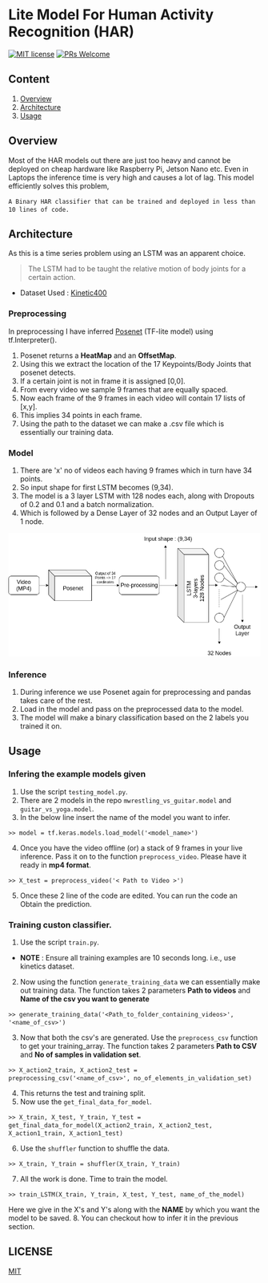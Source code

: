 # Lite Model For Human Activity Recognition (HAR)

[![MIT license](https://img.shields.io/badge/License-MIT-blue.svg)](https://github.com/ItsSiddharth/context_search/blob/master/LICENSE)   [![PRs Welcome](https://img.shields.io/badge/PRs-welcome-brightgreen.svg?style=flat-square)](http://makeapullrequest.com) 

## Content 
1. [Overview](#overview)
2. [Architecture](#architecture)
3. [Usage](#usage)

## Overview
Most of the HAR models out there are just too heavy and cannot be deployed on cheap hardware like Raspberry Pi, Jetson Nano etc. Even in Laptops the inference time is very high and causes a lot of lag.
This model efficiently solves this problem,
```
A Binary HAR classifier that can be trained and deployed in less than 10 lines of code.
```

## Architecture
As this is a time series problem using an LSTM was an apparent choice.
> The LSTM had to be taught the relative motion of body joints for a certain action.

* Dataset Used : <a href="https://deepmind.com/research/open-source/kinetics">Kinetic400</a>

### Preprocessing
In preprocessing I have inferred <a href="https://www.tensorflow.org/lite/models/pose_estimation/overview" >Posenet</a> (TF-lite model) using tf.Interpreter().
1. Posenet returns a **HeatMap** and an **OffsetMap**.
2. Using this we extract the location of the 17 Keypoints/Body Joints that posenet detects.
3. If a certain joint is not in frame it is assigned [0,0].
4. From every video we sample 9 frames that are equally spaced.
5. Now each frame of the 9 frames in each video will contain 17 lists of [x,y].
6. This implies 34 points in each frame.
7. Using the path to the dataset we can make a .csv file which is essentially our training data.


### Model
1. There are 'x' no of videos each having 9 frames which in turn have 34 points.
2. So input shape for first LSTM becomes (9,34).
3. The model is a 3 layer LSTM with 128 nodes each, along with Dropouts of 0.2 and 0.1 and a batch normalization.
4. Which is followed by a Dense Layer of 32 nodes and an Output Layer of 1 node.
<img src="./assets/Pose_Estimation.png" hieght="600" width="800" title="Model Summary">

### Inference
1. During inference we use Posenet again for preprocessing and pandas takes care of the rest.
2. Load in the model and pass on the preprocessed data to the model.
3. The model will make a binary classification based on the 2 labels you trained it on.

## Usage
### Infering the example models given
1. Use the script ```testing_model.py```.
2. There are 2 models in the repo ```mwrestling_vs_guitar.model``` and ```guitar_vs_yoga.model```.
3. In the below line insert the name of the model you want to infer.
```
>> model = tf.keras.models.load_model('<model_name>')
```
4. Once you have the video offline (or) a stack of 9 frames in your live inference. Pass it on to the function ```preprocess_video```. Please have it ready in **mp4 format**.
```
>> X_test = preprocess_video('< Path to Video >')
``` 
5. Once these 2 line of the code are edited. You can run the code an Obtain the prediction.


### Training custon classifier.
1. Use the script ```train.py```.
* **NOTE** : Ensure all training examples are 10 seconds long. i.e., use kinetics dataset.
2. Now using the function ```generate_training_data``` we can essentially make out training data.
The function takes 2 parameters **Path to videos** and **Name of the csv you want to generate**
```
>> generate_training_data('<Path_to_folder_containing_videos>', '<name_of_csv>')
```
3. Now that both the csv's are generated. Use the ```preprocess_csv``` function to get your training_array.
The function takes 2 parameters **Path to CSV** and **No of samples in validation set**.
```
>> X_action2_train, X_action2_test =  preprocessing_csv('<name_of_csv>', no_of_elements_in_validation_set)
```
4. This returns the test and training split.
5. Now use the ```get_final_data_for_model```.
```
>> X_train, X_test, Y_train, Y_test = get_final_data_for_model(X_action2_train, X_action2_test, X_action1_train, X_action1_test)
```
6. Use the ```shuffler``` function to shuffle the data.
```
>> X_train, Y_train = shuffler(X_train, Y_train)
```
7. All the work is done. Time to train the model.
```
>> train_LSTM(X_train, Y_train, X_test, Y_test, name_of_the_model)
```
Here we give in the X's and Y's along with the **NAME** by which you want the model to be saved.
8. You can checkout how to infer it in the previous section.


## LICENSE
<a href="https://github.com/ItsSiddharth/Human_Activity_Recognition/blob/master/LICENSE">MIT</a>